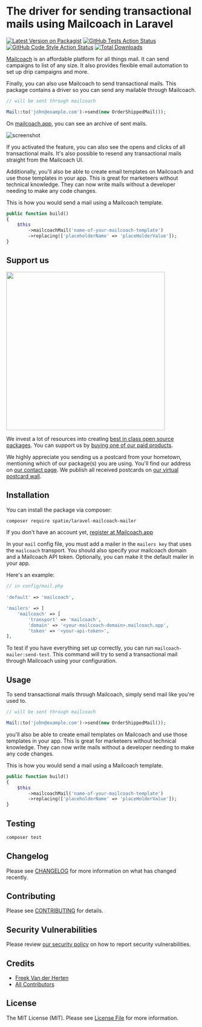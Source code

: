 # The driver for sending transactional mails using Mailcoach in Laravel

[![Latest Version on Packagist](https://img.shields.io/packagist/v/spatie/laravel-mailcoach-mailer.svg?style=flat-square)](https://packagist.org/packages/spatie/laravel-mailcoach-mailer)
[![GitHub Tests Action Status](https://img.shields.io/github/workflow/status/spatie/laravel-mailcoach-mailer/run-tests?label=tests)](https://github.com/spatie/laravel-mailcoach-mailer/actions?query=workflow%3Arun-tests+branch%3Amain)
[![GitHub Code Style Action Status](https://img.shields.io/github/workflow/status/spatie/laravel-mailcoach-mailer/Fix%20PHP%20code%20style%20issues?label=code%20style)](https://github.com/spatie/laravel-mailcoach-mailer/actions?query=workflow%3A"Fix+PHP+code+style+issues"+branch%3Amain)
[![Total Downloads](https://img.shields.io/packagist/dt/spatie/laravel-mailcoach-mailer.svg?style=flat-square)](https://packagist.org/packages/spatie/laravel-mailcoach-mailer)

[Mailcoach](https://mailcoach.app) is an affordable platform for all things mail. It can send campaigns to list of any size. It also provides flexible email automation to set up drip campaigns and more. 

Finally, you can also use Mailcoach to send transactional mails. This package contains a driver so you can send any mailable through Mailcoach. 

```php
// will be sent through mailcoach

Mail::to('john@example.com')->send(new OrderShippedMail());
```

On [mailcoach.app](https://mailcoach.app), you can see an archive of sent mails.

![screenshot](https://github.com/spatie/laravel-mailcoach-mailer/blob/main/docs/archive.jpg?raw=true)

If you activated the feature, you can also see the opens and clicks of all transactional mails. It's also possible to resend any transactional mails straight from the Mailcoach UI.

Additionally, you'll also be able to create email templates on Mailcoach and use those templates in your app. This is great for marketeers without technical knowledge. They can now write mails without a developer needing to make any code changes.

This is how you would send a mail using a Mailcoach template.

```php
public function build()
{
    $this
        ->mailcoachMail('name-of-your-mailcoach-template')
        ->replacing(['placeholderName' => 'placeHolderValue']);
}
```

## Support us

[<img src="https://github-ads.s3.eu-central-1.amazonaws.com/laravel-mailcoach-mailer.jpg?t=1" width="419px" />](https://spatie.be/github-ad-click/laravel-mailcoach-mailer)

We invest a lot of resources into creating [best in class open source packages](https://spatie.be/open-source). You can support us by [buying one of our paid products](https://spatie.be/open-source/support-us).

We highly appreciate you sending us a postcard from your hometown, mentioning which of our package(s) you are using. You'll find our address on [our contact page](https://spatie.be/about-us). We publish all received postcards on [our virtual postcard wall](https://spatie.be/open-source/postcards).

## Installation

You can install the package via composer:

```bash
composer require spatie/laravel-mailcoach-mailer
```

If you don't have an account yet, [register at Mailcoach.app](https://mailcoach.app/register)

In your `mail` config file, you must add a mailer in the `mailers key` that uses the `mailcoach` transport. You should also specify your mailcoach domain and a Mailcoach API token. Optionally, you can make it the default mailer in your app.

Here's an example:

```php
// in config/mail.php
    
'default' => 'mailcoach',

'mailers' => [
    'mailcoach' => [
        'transport' => 'mailcoach',
        'domain' => '<your-mailcoach-domain>.mailcoach.app',
        'token' => '<your-api-token>',
],
```

To test if you have everything set up correctly, you can run `mailcoach-mailer:send-test`. This command will try to send a transactional mail through Mailcoach using your configuration.

## Usage

To send transactional mails through Mailcoach, simply send mail like you're used to.

```php
// will be sent through mailcoach

Mail::to('john@example.com')->send(new OrderShippedMail());
```

you'll also be able to create email templates on Mailcoach and use those templates in your app. This is great for marketeers without technical knowledge. They can now write mails without a developer needing to make any code changes.

This is how you would send a mail using a Mailcoach template.

```php
public function build()
{
    $this
        ->mailcoachMail('name-of-your-mailcoach-template')
        ->replacing(['placeholderName' => 'placeHolderValue']);
}
```

## Testing

```bash
composer test
```

## Changelog

Please see [CHANGELOG](CHANGELOG.md) for more information on what has changed recently.

## Contributing

Please see [CONTRIBUTING](CONTRIBUTING.md) for details.

## Security Vulnerabilities

Please review [our security policy](../../security/policy) on how to report security vulnerabilities.

## Credits

- [Freek Van der Herten](https://github.com/freekmurze)
- [All Contributors](../../contributors)

## License

The MIT License (MIT). Please see [License File](LICENSE.md) for more information.
